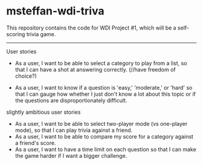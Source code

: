# msteffan-wdi-triva
This repository contains the code for WDI Project #1, which will be a self-scoring trivia game.

***

User stories

- As a user, I want to be able to select a category to play from a list, so that I can have a shot at answering correctly. (//have freedom of choice?)
<!-- - As a user, I want to see the question on my screen so that I can read it. -->
<!-- - As a user, I want to be able to type my answer to each question and press submit. -->
<!-- - As a user, I want to know how many questions I have answered correctly so far, so that I can gauge how well I'm doing. -->
<!-- - As a user, I want to know how many questions I have left in the category so that I know how much longer until the game ends. -->
- As a user, I want to know if a question is 'easy,' 'moderate,' or 'hard' so that I can gauge how whether I just don't know a lot about this topic or if the questions are disproportionately difficult.
<!-- - As a user, I want to know how well I did (questions right vs questions wrong), so that I can brag (hopefully) to my friends about how much I know. -->
<!-- - As a user, I want to be able to see the correct answers at the end of the game, so I can learn more facts and improve my score the next time I play. -->

slightly ambitious user stories

- As a user, I want to be able to select two-player mode (vs one-player mode), so that I can play trivia against a friend.
- As a user, I want to be able to compare my score for a category against a friend's score.
- As a user, I want to have a time limit on each question so that I can make the game harder if I want a bigger challenge.
